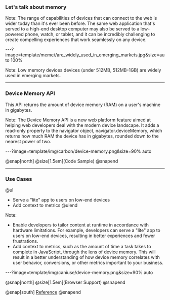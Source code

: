 ### Let's talk about memory

Note:
The range of capabilities of devices that can connect to the web is wider today than it's ever been before. The same web application that's served to a high-end desktop computer may also be served to a low-powered phone, watch, or tablet, and it can be incredibly challenging to create compelling experiences that work seamlessly on any device.


---?image=template/meme//are_widely_used_in_emerging_markets.jpg&size=auto 100%

Note:
Low memory devices devices (under 512MB, 512MB-1GB) are widely used in emerging markets.

---

### Device Memory API

This API returns the amount of device memory (RAM) on a user's machine in gigabytes.

Note:
The Device Memory API is a new web platform feature aimed at helping web developers deal with the modern device landscape. It adds a read-only property to the navigator object, navigator.deviceMemory, which returns how much RAM the device has in gigabytes, rounded down to the nearest power of two.

---?image=template/img/carbon/device-memory.png&size=90% auto

@snap[north]
@size[1.5em](Code Sample)
@snapend

---

### Use Cases

@ul
- Serve a "lite" app to users on low-end devices
- Add context to metrics
@ulend

Note:

- Enable developers to tailor content at runtime in accordance with hardware limitations. For example, developers can serve a "lite" app to users on low-end devices, resulting in better experiences and fewer frustrations.
- Add context to metrics, such as the amount of time a task takes to complete in JavaScript, through the lens of device memory. This will result in a better understanding of how device memory correlates with user behavior, conversions, or other metrics important to your business.

---?image=template/img/caniuse/device-memory.png&size=90% auto

@snap[north]
@size[1.5em](Browser Support)
@snapend

@snap[south]
<a href="https://developer.mozilla.org/en-US/docs/Web/API/Navigator/deviceMemory#Browser_compatibility" target="_blank" rel="noopener noreferrer">Reference</a>
@snapend
